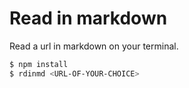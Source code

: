 # Read in markdown

Read a url in markdown on your terminal.

``` sh
$ npm install
$ rdinmd <URL-OF-YOUR-CHOICE>

```
